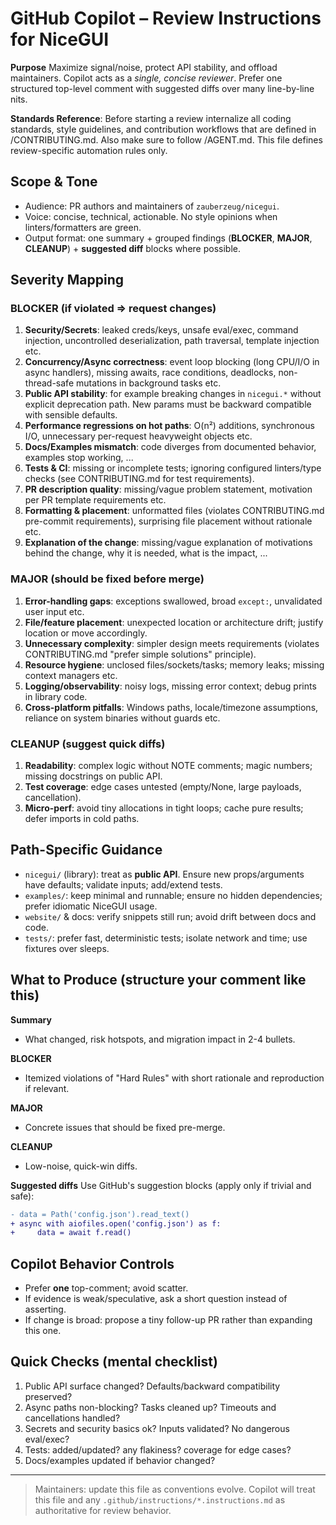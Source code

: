 # GitHub Copilot – Review Instructions for NiceGUI

**Purpose**
Maximize signal/noise, protect API stability, and offload maintainers.
Copilot acts as a _single, concise reviewer_.
Prefer one structured top-level comment with suggested diffs over many line-by-line nits.

**Standards Reference**:
Before starting a review internalize all coding standards, style guidelines, and contribution workflows that are defined in /CONTRIBUTING.md.
Also make sure to follow /AGENT.md.
This file defines review-specific automation rules only.

## Scope & Tone

- Audience: PR authors and maintainers of `zauberzeug/nicegui`.
- Voice: concise, technical, actionable. No style opinions when linters/formatters are green.
- Output format: one summary + grouped findings (**BLOCKER**, **MAJOR**, **CLEANUP**) + **suggested diff** blocks where possible.

## Severity Mapping

### BLOCKER (if violated ⇒ request changes)

1. **Security/Secrets**: leaked creds/keys, unsafe eval/exec, command injection, uncontrolled deserialization, path traversal, template injection etc.
2. **Concurrency/Async correctness**: event loop blocking (long CPU/I/O in async handlers), missing awaits, race conditions, deadlocks, non-thread-safe mutations in background tasks etc.
3. **Public API stability**: for example breaking changes in `nicegui.*` without explicit deprecation path. New params must be backward compatible with sensible defaults.
4. **Performance regressions on hot paths**: O(n²) additions, synchronous I/O, unnecessary per-request heavyweight objects etc.
5. **Docs/Examples mismatch**: code diverges from documented behavior, examples stop working, ...
6. **Tests & CI**: missing or incomplete tests; ignoring configured linters/type checks (see CONTRIBUTING.md for test requirements).
7. **PR description quality**: missing/vague problem statement, motivation per PR template requirements etc.
8. **Formatting & placement**: unformatted files (violates CONTRIBUTING.md pre-commit requirements), surprising file placement without rationale etc.
9. **Explanation of the change**: missing/vague explanation of motivations behind the change, why it is needed, what is the impact, ...

### MAJOR (should be fixed before merge)

1. **Error-handling gaps**: exceptions swallowed, broad `except:`, unvalidated user input etc.
2. **File/feature placement**: unexpected location or architecture drift; justify location or move accordingly.
3. **Unnecessary complexity**: simpler design meets requirements (violates CONTRIBUTING.md "prefer simple solutions" principle).
4. **Resource hygiene**: unclosed files/sockets/tasks; memory leaks; missing context managers etc.
5. **Logging/observability**: noisy logs, missing error context; debug prints in library code.
6. **Cross-platform pitfalls**: Windows paths, locale/timezone assumptions, reliance on system binaries without guards etc.

### CLEANUP (suggest quick diffs)

1. **Readability**: complex logic without NOTE comments; magic numbers; missing docstrings on public API.
2. **Test coverage**: edge cases untested (empty/None, large payloads, cancellation).
3. **Micro-perf**: avoid tiny allocations in tight loops; cache pure results; defer imports in cold paths.

## Path-Specific Guidance

- `nicegui/` (library): treat as **public API**. Ensure new props/arguments have defaults; validate inputs; add/extend tests.
- `examples/`: keep minimal and runnable; ensure no hidden dependencies; prefer idiomatic NiceGUI usage.
- `website/` & docs: verify snippets still run; avoid drift between docs and code.
- `tests/`: prefer fast, deterministic tests; isolate network and time; use fixtures over sleeps.

## What to Produce (structure your comment like this)

**Summary**

- What changed, risk hotspots, and migration impact in 2-4 bullets.

**BLOCKER**

- Itemized violations of "Hard Rules" with short rationale and reproduction if relevant.

**MAJOR**

- Concrete issues that should be fixed pre-merge.

**CLEANUP**

- Low-noise, quick-win diffs.

**Suggested diffs**
Use GitHub's suggestion blocks (apply only if trivial and safe):

```diff
- data = Path('config.json').read_text()
+ async with aiofiles.open('config.json') as f:
+     data = await f.read()
```

## Copilot Behavior Controls

- Prefer **one** top-comment; avoid scatter.
- If evidence is weak/speculative, ask a short question instead of asserting.
- If change is broad: propose a tiny follow-up PR rather than expanding this one.

## Quick Checks (mental checklist)

1. Public API surface changed? Defaults/backward compatibility preserved?
2. Async paths non-blocking? Tasks cleaned up? Timeouts and cancellations handled?
3. Secrets and security basics ok? Inputs validated? No dangerous eval/exec?
4. Tests: added/updated? any flakiness? coverage for edge cases?
5. Docs/examples updated if behavior changed?

---

> Maintainers: update this file as conventions evolve.
> Copilot will treat this file and any `.github/instructions/*.instructions.md` as authoritative for review behavior.
